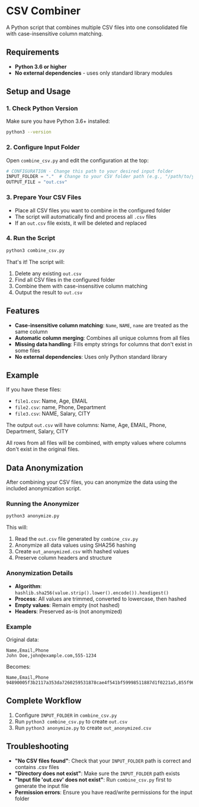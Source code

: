 # CSV Combiner

A Python script that combines multiple CSV files into one consolidated file with case-insensitive column matching.

## Requirements

- **Python 3.6 or higher**
- **No external dependencies** - uses only standard library modules

## Setup and Usage

### 1. Check Python Version
Make sure you have Python 3.6+ installed:
```bash
python3 --version
```

### 2. Configure Input Folder
Open `combine_csv.py` and edit the configuration at the top:
```python
# CONFIGURATION - Change this path to your desired input folder
INPUT_FOLDER = "."  # Change to your CSV folder path (e.g., "/path/to/your/csv/files")
OUTPUT_FILE = "out.csv"
```

### 3. Prepare Your CSV Files
- Place all CSV files you want to combine in the configured folder
- The script will automatically find and process all `.csv` files
- If an `out.csv` file exists, it will be deleted and replaced

### 4. Run the Script
```bash
python3 combine_csv.py
```

That's it! The script will:
1. Delete any existing `out.csv`
2. Find all CSV files in the configured folder
3. Combine them with case-insensitive column matching
4. Output the result to `out.csv`

## Features

- **Case-insensitive column matching**: `Name`, `NAME`, `name` are treated as the same column
- **Automatic column merging**: Combines all unique columns from all files
- **Missing data handling**: Fills empty strings for columns that don't exist in some files
- **No external dependencies**: Uses only Python standard library

## Example

If you have these files:
- `file1.csv`: Name, Age, EMAIL
- `file2.csv`: name, Phone, Department  
- `file3.csv`: NAME, Salary, CITY

The output `out.csv` will have columns: Name, Age, EMAIL, Phone, Department, Salary, CITY

All rows from all files will be combined, with empty values where columns don't exist in the original files.

## Data Anonymization

After combining your CSV files, you can anonymize the data using the included anonymization script.

### Running the Anonymizer

```bash
python3 anonymize.py
```

This will:
1. Read the `out.csv` file generated by `combine_csv.py`
2. Anonymize all data values using SHA256 hashing
3. Create `out_anonymized.csv` with hashed values
4. Preserve column headers and structure

### Anonymization Details

- **Algorithm**: `hashlib.sha256(value.strip().lower().encode()).hexdigest()`
- **Process**: All values are trimmed, converted to lowercase, then hashed
- **Empty values**: Remain empty (not hashed)
- **Headers**: Preserved as-is (not anonymized)

### Example

Original data:
```
Name,Email,Phone
John Doe,john@example.com,555-1234
```

Becomes:
```
Name,Email,Phone
94890005f3b2117a353da7260259531878cae4f541bf59998511887d1f0221a5,855f96e983f1f8e8be944692b6f719fd54329826cb62e98015efee8e2e071dd4,24886b1e9942f612a3e4cdf5898f9b89987fe8cc6ba4ca6996ef1affa15cdf27
```

## Complete Workflow

1. Configure `INPUT_FOLDER` in `combine_csv.py`
2. Run `python3 combine_csv.py` to create `out.csv`
3. Run `python3 anonymize.py` to create `out_anonymized.csv`

## Troubleshooting

- **"No CSV files found"**: Check that your `INPUT_FOLDER` path is correct and contains .csv files
- **"Directory does not exist"**: Make sure the `INPUT_FOLDER` path exists
- **"Input file 'out.csv' does not exist"**: Run `combine_csv.py` first to generate the input file
- **Permission errors**: Ensure you have read/write permissions for the input folder